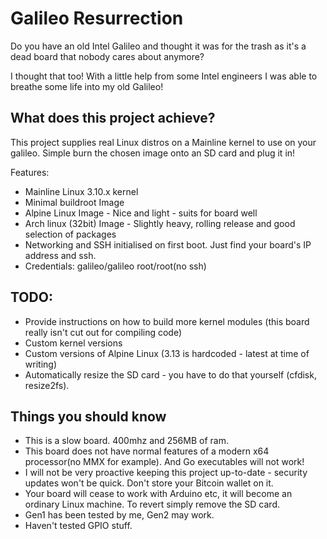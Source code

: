 # Galileo Resurrection
Do you have an old Intel Galileo and thought it was for the trash as it's a dead board that nobody cares about anymore?

I thought that too! With a little help from some Intel engineers I was able to breathe some life into my old Galileo!

## What does this project achieve?

This project supplies real Linux distros on a Mainline kernel to use on your galileo. Simple burn the chosen image onto an SD card and plug it in!

Features:

* Mainline Linux 3.10.x kernel
* Minimal buildroot Image
* Alpine Linux Image - Nice and light - suits for board well
* Arch linux (32bit) Image - Slightly heavy, rolling release and good selection of packages
* Networking and SSH initialised on first boot. Just find your board's IP address and ssh.
* Credentials: galileo/galileo root/root(no ssh)

## TODO:

* Provide instructions on how to build more kernel modules (this board really isn't cut out for compiling code)
* Custom kernel versions
* Custom versions of Alpine Linux (3.13 is hardcoded - latest at time of writing)
* Automatically resize the SD card - you have to do that yourself (cfdisk, resize2fs).

## Things you should know

* This is a slow board. 400mhz and 256MB of ram.
* This board does not have normal features of a modern x64 processor(no MMX for example). And Go executables will not work!
* I will not be very proactive keeping this project up-to-date - security updates won't be quick. Don't store your Bitcoin wallet on it.
* Your board will cease to work with Arduino etc, it will become an ordinary Linux machine. To revert simply remove the SD card.
* Gen1 has been tested by me, Gen2 may work.
* Haven't tested GPIO stuff.







